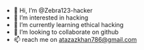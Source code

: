 - 👋 Hi, I’m @Zebra123-hacker
- 👀 I’m interested in hacking
- 🌱 I’m currently learning ethical hacking
- 💞️ I’m looking to collaborate on github
- 📫 reach me on atazazkhan786@gmail.com

<!---
Zebra123-hacker/Zebra123-hacker is a ✨ special ✨ repository because its `README.md` (this file) appears on your GitHub profile.
You can click the Preview link to take a look at your changes.
--->
